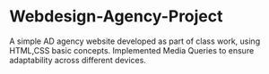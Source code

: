 # Webdesign-Agency-Project
A simple AD agency website developed as part of class work, using HTML,CSS basic concepts. Implemented  Media Queries to ensure adaptability across different devices.

